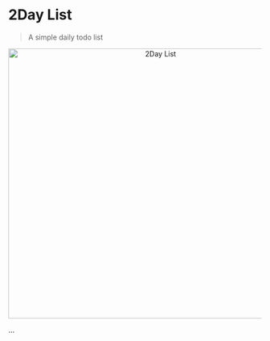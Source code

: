 # 2Day List
> A simple daily todo list

<p align="center">
  <img src="http://upload-gifs.s3-sa-east-1.amazonaws.com/277db562-d405-4c1f-8bb8-c8bd8eef69c9_screen-2day.gif" width="590" height="536" alt="2Day List" />
</p>

...
